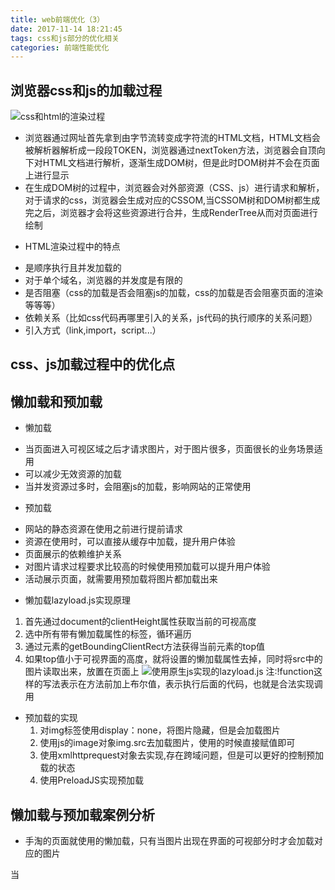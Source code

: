 ```yaml
---
title: web前端优化（3）
date: 2017-11-14 18:21:45
tags: css和js部分的优化相关
categories: 前端性能优化
---
```

## 浏览器css和js的加载过程
![css和html的渲染过程](http://otdc3q7z7.bkt.clouddn.com/css.js%E6%B8%B2%E6%9F%93%E8%BF%87%E7%A8%8B.png)

* 浏览器通过网址首先拿到由字节流转变成字符流的HTML文档，HTML文档会被解析器解析成一段段TOKEN，浏览器通过nextToken方法，浏览器会自顶向下对HTML文档进行解析，逐渐生成DOM树，但是此时DOM树并不会在页面上进行显示
* 在生成DOM树的过程中，浏览器会对外部资源（CSS、js）进行请求和解析，对于请求的css，浏览器会生成对应的CSSOM,当CSSOM树和DOM树都生成完之后，浏览器才会将这些资源进行合并，生成RenderTree从而对页面进行绘制
- HTML渲染过程中的特点
 * 是顺序执行且并发加载的
 * 对于单个域名，浏览器的并发度是有限的
 * 是否阻塞（css的加载是否会阻塞js的加载，css的加载是否会阻塞页面的渲染等等等）
 * 依赖关系（比如css代码再哪里引入的关系，js代码的执行顺序的关系问题）
 * 引入方式（link,import，script...）

## css、js加载过程中的优化点

## 懒加载和预加载
<!--more-->

- 懒加载
 * 当页面进入可视区域之后才请求图片，对于图片很多，页面很长的业务场景适用
 * 可以减少无效资源的加载
 * 当并发资源过多时，会阻塞js的加载，影响网站的正常使用
- 预加载
 * 网站的静态资源在使用之前进行提前请求
 * 资源在使用时，可以直接从缓存中加载，提升用户体验
 * 页面展示的依赖维护关系
 * 对图片请求过程要求比较高的时候使用预加载可以提升用户体验
 * 活动展示页面，就需要用预加载将图片都加载出来
- 懒加载lazyload.js实现原理
 1. 首先通过document的clientHeight属性获取当前的可视高度
 2. 选中所有带有懒加载属性的标签，循环遍历
 3. 通过元素的getBoundingClientRect方法获得当前元素的top值
 4. 如果top值小于可视界面的高度，就将设置的懒加载属性去掉，同时将src中的图片读取出来，放置在页面上
 ![使用原生js实现的lazyload.js](http://otdc3q7z7.bkt.clouddn.com/F20DE3E5-747E-49B0-9BA8-CB12D242D8D2.png)
 注:!function这样的写法表示在方法前加上布尔值，表示执行后面的代码，也就是合法实现调用
 
- 预加载的实现
  1. 对img标签使用display：none，将图片隐藏，但是会加载图片
  2. 使用js的image对象img.src去加载图片，使用的时候直接赋值即可
  3. 使用xmlhttprequest对象去实现,存在跨域问题，但是可以更好的控制预加载的状态
  4. 使用PreloadJS实现预加载

## 懒加载与预加载案例分析
* 手淘的页面就使用的懒加载，只有当图片出现在界面的可视部分时才会加载对应的图片

当





